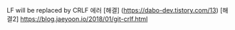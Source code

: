 LF will be replaced by CRLF 에러
[해결] (https://dabo-dev.tistory.com/13)
[해결2] https://blog.jaeyoon.io/2018/01/git-crlf.html
